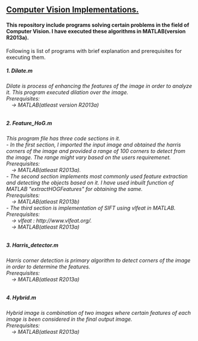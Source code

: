 <html>
<body>
<h2><u> Computer Vision Implementations. </u></h2>
<h4>This repository include programs solving certain problems in the field of Computer Vision. I have executed these algorithms in MATLAB(version R2013a).</h4> Following is list of programs with brief explanation and prerequisites for executing them.
<h5>
1. Dilate.m </h5>
<h6> Dilate is process of enhancing the features of the image in order to analyze it. This program executed dilation over the image.<br>
Prerequisites:<br>
&emsp;-> MATLAB(atleast version R2013a) </h6>
<h5>
2. Feature_HoG.m </h5>
<h6>This program file has three code sections in it.<br>
- In the first section, I imported the input image and obtained the harris corners of the image and provided a range of 100 corners to detect from the image. The range might vary based on the users requiremenet.<br> 
  Prerequisites: <br>
&emsp;-> MATLAB(atleast R2013a).<br>
- The second section implements most commonly used feature extraction and detecting the objects based on it. I have used inbuilt function of MATLAB "extractHOGFeatures" for obtaining the same.<br>
  Prerequisites:<br> 
&emsp;-> MATLAB(atleast R2013b)<br>
- The third section is implementation of SIFT using vlfeat in MATLAB.<br>
  Prerequisites:<br>
&emsp;-> vlfeat : http://www.vlfeat.org/. <br>
&emsp;-> MATLAB(atleast R2013a) </h6>
<H5>
3. Harris_detector.m </h5>
<h6>
Harris corner detection is primary algorithm to detect corners of the image in order to determine the features.<br>
Prerequisites:<br>
&emsp;-> MATLAB(atleast R2013a)
</h6>
<h5>
4. Hybrid.m</h5>
<h6>
Hybrid image is combination of two images where certain features of each image is been considered in the final output image.<br>
Prerequisites:<br>
&emsp;-> MATLAB(atleast R2013a)
</h6> 
</body>
</html>
